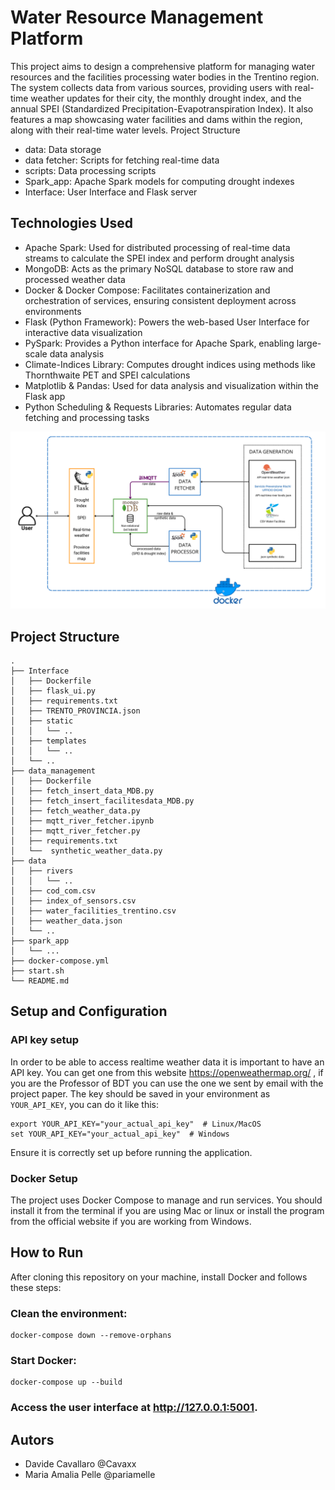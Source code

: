 # Water Resource Management Platform

This project aims to design a comprehensive platform for managing water resources and the facilities processing water bodies in the Trentino region. The system collects data from various sources, providing users with real-time weather updates for their city, the monthly drought index, and the annual SPEI (Standardized Precipitation-Evapotranspiration Index). It also features a map showcasing water facilities and dams within the region, along with their real-time water levels.
Project Structure
- data: Data storage
- data fetcher: Scripts for fetching real-time data
- scripts: Data processing scripts
- Spark_app: Apache Spark models for computing drought indexes
- Interface: User Interface and Flask server

## Technologies Used

- Apache Spark: Used for distributed processing of real-time data streams to calculate the SPEI index and perform drought analysis​
- MongoDB: Acts as the primary NoSQL database to store raw and processed weather data​
- Docker & Docker Compose: Facilitates containerization and orchestration of services, ensuring consistent deployment across environments​
- Flask (Python Framework): Powers the web-based User Interface for interactive data visualization​
- PySpark: Provides a Python interface for Apache Spark, enabling large-scale data analysis​
- Climate-Indices Library: Computes drought indices using methods like Thornthwaite PET and SPEI calculations​
- Matplotlib & Pandas: Used for data analysis and visualization within the Flask app​
- Python Scheduling & Requests Libraries: Automates regular data fetching and processing tasks​

![System Architecture](System_architecture.png)


## Project Structure
```
.
├── Interface
│   ├── Dockerfile
│   ├── flask_ui.py
│   ├── requirements.txt
│   ├── TRENTO_PROVINCIA.json
│   ├── static
│   │   └── ..
│   ├── templates
│   │   └── ..
│   └── ..
├── data_management
│   ├── Dockerfile
│   ├── fetch_insert_data_MDB.py
│   ├── fetch_insert_facilitesdata_MDB.py
│   ├── fetch_weather_data.py
│   ├── mqtt_river_fetcher.ipynb
│   ├── mqtt_river_fetcher.py
│   ├── requirements.txt
│   └──  synthetic_weather_data.py
├── data
│   ├── rivers
│   │   └── ..
│   ├── cod_com.csv
│   ├── index_of_sensors.csv
│   ├── water_facilities_trentino.csv
│   ├── weather_data.json
│   └── ..
├── spark_app
│   └── ...
├── docker-compose.yml
├── start.sh
└── README.md
 ```


## Setup and Configuration
### API key setup
In order to be able to access realtime weather data it is important to have an API key. You can get one from this website https://openweathermap.org/ , if you are the Professor of BDT you can use the one we sent by email with the project paper.
The key should be saved in your environment as `YOUR_API_KEY`, you can do it like this:
 ```
export YOUR_API_KEY="your_actual_api_key"  # Linux/MacOS
set YOUR_API_KEY="your_actual_api_key" 	# Windows
 ```
Ensure it is correctly set up before running the application.


### Docker Setup
The project uses Docker Compose to manage and run services. You should install it from the terminal if you are using Mac or linux or install the program from the official website if you are working from Windows.

## How to Run
After cloning this repository on your machine, install Docker and follows these steps:

### Clean the environment:

 ```
docker-compose down --remove-orphans
 ```    

### Start Docker:

 ```
docker-compose up --build
 ```

### Access the user interface at http://127.0.0.1:5001.


## Autors
- Davide Cavallaro @Cavaxx
- Maria Amalia Pelle @pariamelle

